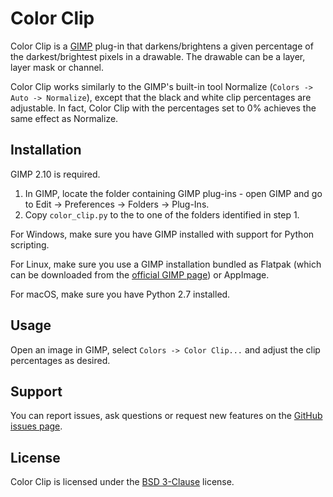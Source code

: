 Color Clip
==========

Color Clip is a [GIMP](https://www.gimp.org/) plug-in that darkens/brightens a given percentage of the darkest/brightest pixels in a drawable.
The drawable can be a layer, layer mask or channel.

Color Clip works similarly to the GIMP's built-in tool Normalize (`Colors -> Auto -> Normalize`), except that the black and white clip percentages are adjustable.
In fact, Color Clip with the percentages set to 0% achieves the same effect as Normalize.


Installation
------------

GIMP 2.10 is required.

1. In GIMP, locate the folder containing GIMP plug-ins - open GIMP and go to Edit → Preferences → Folders → Plug-Ins.
2. Copy `color_clip.py` to the to one of the folders identified in step 1.

For Windows, make sure you have GIMP installed with support for Python scripting.

For Linux, make sure you use a GIMP installation bundled as Flatpak (which can be downloaded from the [official GIMP page](https://www.gimp.org/downloads/)) or AppImage.

For macOS, make sure you have Python 2.7 installed.


Usage
-----

Open an image in GIMP, select `Colors -> Color Clip...` and adjust the clip percentages as desired.


Support
-------

You can report issues, ask questions or request new features on the [GitHub issues page](https://github.com/khalim19/gimp-plugin-color-clip/issues).


License
-------

Color Clip is licensed under the [BSD 3-Clause](LICENSE) license.
